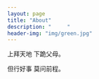 ```yaml
---
layout: page
title: "About"
description: "     " 
header-img: "img/green.jpg"
---
```


<audio loop="loop" autoplay="autoplay">
    <source = src="http://m10.music.126.net/20171231204006/dd98972044748ba0e4aa3baa96d28708/ymusic/571e/8dd4/807d/3311a1895eab30ba9fac220fffb4a320.mp3" type="audio/mp3">
</audio>

上拜天地 下跪父母。

但行好事 莫问前程。





